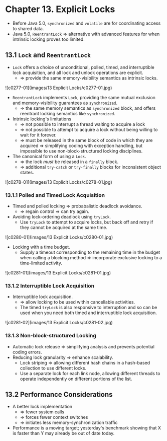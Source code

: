 # Chapter 13. Explicit Locks

* Before Java 5.0, `synchronized` and `volatile` are for coordinating access to shared data.
* Java 5.0, `ReentrantLock` => alternative with advanced features for when intrinsic locking proves too limited.

## 13.1 `Lock` and `ReentrantLock`

* `Lock` offers a choice of unconditional, polled, timed, and interruptible lock acquisition, and all lock and unlock operations are explicit.
  * => provide the same memory-visibility semantics as intrinsic locks.

![c0277-01](images/13 Explicit Locks/c0277-01.jpg)

* `ReentrantLock` implements `Lock`, providing the same mutual exclusion and memory-visibility guarantees as `synchronized`.
  * => the same memory semantics as `synchronized` block, and offers reentrant locking semantics like `synchronized`.
* Intrinsic locking's limitations
  * => not possible to interrupt a thread waiting to acquire a lock
  * => not possible to attempt to acquire a lock without being willing to wait for it forever.
  * => must be released in the same block of code in which they are acquired => simplifying coding with exception handling, but impossible to use non-block-structured locking disciplines.
* The canonical form of using a `Lock`.
  * => the lock *must* be released in a `finally` block.
  * => additional `try-catch` or `try-finally` blocks for inconsistent object states.

![c0278-01](images/13 Explicit Locks/c0278-01.jpg)

### 13.1.1 Polled and Timed Lock Acquisition

* Timed and polled locking => probabalistic deadlock avoidance.
  * => regain control => can try again.
* Avoiding lock-ordering deadlock using `tryLock`.
  * Use `tryLock` to attempt to acquire locks, but back off and retry if they cannot be acquired at the same time.

![c0280-01](images/13 Explicit Locks/c0280-01.jpg)

* Locking with a time budget.
  * Supply a timeout corresponding to the remaining time in the budget when calling a blocking method => incorporate exclusive locking to a time-limited activity.

![c0281-01](images/13 Explicit Locks/c0281-01.jpg)

### 13.1.2 Interruptible Lock Acquisition

* Interruptible lock acquisition.
  * => allow locking to be used within cancellable activities.
  * The timed `tryLock` is also responsive to interruption and so can be used when you need both timed and interruptible lock acquisition.

![c0281-02](images/13 Explicit Locks/c0281-02.jpg)

### 13.1.3 Non-block-structured Locking

* Automatic lock release => simplifying analysis and prevents potential coding errors.
* Reducing lock granularity => enhance scalability.
  * Lock striping => allowing different hash chains in a hash-based collection to use different locks.
  * Use a separate lock for each link node, allowing different threads to operate independently on different portions of the list.

## 13.2 Performance Considerations

* A better lock implementation
  * => fewer system calls
  * => forces fewer context switches
  * => initiates less memory-synchronization traffic
* Performance is a moving target; yesterday's benchmark showing that X is faster than Y may already be out of date today.

